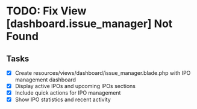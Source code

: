 # TODO: Fix View [dashboard.issue_manager] Not Found

## Tasks
- [x] Create resources/views/dashboard/issue_manager.blade.php with IPO management dashboard
- [x] Display active IPOs and upcoming IPOs sections
- [x] Include quick actions for IPO management
- [x] Show IPO statistics and recent activity
